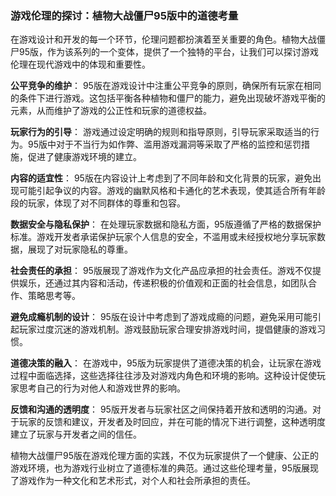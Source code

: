 ### 游戏伦理的探讨：植物大战僵尸95版中的道德考量

在游戏设计和开发的每一个环节，伦理问题都扮演着至关重要的角色。植物大战僵尸95版，作为该系列的一个变体，提供了一个独特的平台，让我们可以探讨游戏伦理在现代游戏中的体现和重要性。

**公平竞争的维护**：
95版在游戏设计中注重公平竞争的原则，确保所有玩家在相同的条件下进行游戏。这包括平衡各种植物和僵尸的能力，避免出现破坏游戏平衡的元素，从而维护了游戏的公正性和玩家的道德权益。

**玩家行为的引导**：
游戏通过设定明确的规则和指导原则，引导玩家采取适当的行为。95版中对于不当行为如作弊、滥用游戏漏洞等采取了严格的监控和惩罚措施，促进了健康游戏环境的建立。

**内容的适宜性**：
95版在内容设计上考虑到了不同年龄和文化背景的玩家，避免出现可能引起争议的内容。游戏的幽默风格和卡通化的艺术表现，使其适合所有年龄段的玩家，体现了对不同群体的尊重和包容。

**数据安全与隐私保护**：
在处理玩家数据和隐私方面，95版遵循了严格的数据保护标准。游戏开发者承诺保护玩家个人信息的安全，不滥用或未经授权地分享玩家数据，展现了对玩家隐私的尊重。

**社会责任的承担**：
95版展现了游戏作为文化产品应承担的社会责任。游戏不仅提供娱乐，还通过其内容和活动，传递积极的价值观和正面的社会信息，如团队合作、策略思考等。

**避免成瘾机制的设计**：
95版在设计中考虑到了游戏成瘾的问题，避免采用可能引起玩家过度沉迷的游戏机制。游戏鼓励玩家合理安排游戏时间，提倡健康的游戏习惯。

**道德决策的融入**：
在游戏中，95版为玩家提供了道德决策的机会，让玩家在游戏过程中面临选择，这些选择往往涉及对游戏内角色和环境的影响。这种设计促使玩家思考自己的行为对他人和游戏世界的影响。

**反馈和沟通的透明度**：
95版开发者与玩家社区之间保持着开放和透明的沟通。对于玩家的反馈和建议，开发者及时回应，并在可能的情况下进行调整，这种透明度建立了玩家与开发者之间的信任。

植物大战僵尸95版在游戏伦理方面的实践，不仅为玩家提供了一个健康、公正的游戏环境，也为游戏行业树立了道德标准的典范。通过这些伦理考量，95版展现了游戏作为一种文化和艺术形式，对个人和社会所承担的责任。